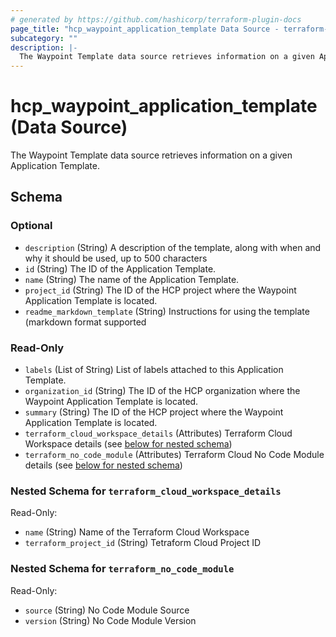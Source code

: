 ```yaml
---
# generated by https://github.com/hashicorp/terraform-plugin-docs
page_title: "hcp_waypoint_application_template Data Source - terraform-provider-hcp"
subcategory: ""
description: |-
  The Waypoint Template data source retrieves information on a given Application Template.
---
```


# hcp_waypoint_application_template (Data Source)

The Waypoint Template data source retrieves information on a given Application Template.



<!-- schema generated by tfplugindocs -->
## Schema

### Optional

- `description` (String) A description of the template, along with when and why it should be used, up to 500 characters
- `id` (String) The ID of the Application Template.
- `name` (String) The name of the Application Template.
- `project_id` (String) The ID of the HCP project where the Waypoint Application Template is located.
- `readme_markdown_template` (String) Instructions for using the template (markdown format supported

### Read-Only

- `labels` (List of String) List of labels attached to this Application Template.
- `organization_id` (String) The ID of the HCP organization where the Waypoint Application Template is located.
- `summary` (String) The ID of the HCP project where the Waypoint Application Template is located.
- `terraform_cloud_workspace_details` (Attributes) Terraform Cloud Workspace details (see [below for nested schema](#nestedatt--terraform_cloud_workspace_details))
- `terraform_no_code_module` (Attributes) Terraform Cloud No Code Module details (see [below for nested schema](#nestedatt--terraform_no_code_module))

<a id="nestedatt--terraform_cloud_workspace_details"></a>
### Nested Schema for `terraform_cloud_workspace_details`

Read-Only:

- `name` (String) Name of the Terraform Cloud Workspace
- `terraform_project_id` (String) Tetraform Cloud Project ID


<a id="nestedatt--terraform_no_code_module"></a>
### Nested Schema for `terraform_no_code_module`

Read-Only:

- `source` (String) No Code Module Source
- `version` (String) No Code Module Version
